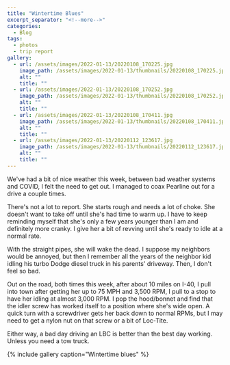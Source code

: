 ```yaml
---
title: "Wintertime Blues"
excerpt_separator: "<!--more-->"
categories:
  - Blog
tags: 
  - photos
  - trip report
gallery: 
  - url: /assets/images/2022-01-13/20220108_170225.jpg
    image_path: /assets/images/2022-01-13/thumbnails/20220108_170225.jpg
    alt: ""
    title: ""
  - url: /assets/images/2022-01-13/20220108_170252.jpg
    image_path: /assets/images/2022-01-13/thumbnails/20220108_170252.jpg
    alt: ""
    title: ""
  - url: /assets/images/2022-01-13/20220108_170411.jpg
    image_path: /assets/images/2022-01-13/thumbnails/20220108_170411.jpg
    alt: ""
    title: ""
  - url: /assets/images/2022-01-13/20220112_123617.jpg
    image_path: /assets/images/2022-01-13/thumbnails/20220112_123617.jpg
    alt: ""
    title: ""
---
```


We've had a bit of nice weather this week, between bad weather systems and COVID, I felt the
need to get out. I managed to coax Pearline out for a drive a couple times.

<!--more-->

There's not a lot to report. She starts rough and needs a lot of choke. She doesn't want to take
off until she's had time to warm up. I have to keep reminding myself that she's only a few years
younger than I am and definitely more cranky. I give her a bit of revving until she's ready to
idle at a normal rate.

With the straight pipes, she will wake the dead. I suppose my neighbors would be annoyed, but then
I remember all the years of the neighbor kid idling his turbo Dodge diesel truck in his parents'
driveway. Then, I don't feel so bad.

Out on the road, both times this week, after about 10 miles on I-40, I pull into town after getting
her up to 75 MPH and 3,500 RPM, I pull to a stop to have her idling at almost 3,000 RPM. I pop the 
hood/bonnet and find that the idler screw has worked itself to a position where she's wide open. A
quick turn with a screwdriver gets her back down to normal RPMs, but I may need to get a nylon nut
on that screw or a bit of Loc-Tite.

Either way, a bad day driving an LBC is better than the best day working. Unless you need a tow truck.

{% include gallery caption="Wintertime blues" %}

